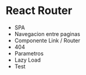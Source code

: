 # React Router

- SPA
- Navegacion entre paginas
- Componente Link / Router
- 404
- Parametros
- Lazy Load
- Test

